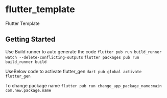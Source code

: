 # flutter_template

Flutter Template

## Getting Started

Use Build runner to auto generate the code
```flutter pub run build_runner watch --delete-conflicting-outputs```
```flutter packages pub run build_runner build```

UseBelow code to activate flutter_gen
```dart pub global activate flutter_gen```

To change package name 
```flutter pub run change_app_package_name:main com.new.package.name```